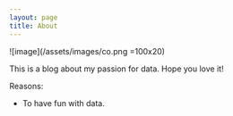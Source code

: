 ```yaml
---
layout: page
title: About
---
```


![image](/assets/images/co.png =100x20)



This is a blog about my passion for data.
Hope you love it!

Reasons:
- To have fun with data.
